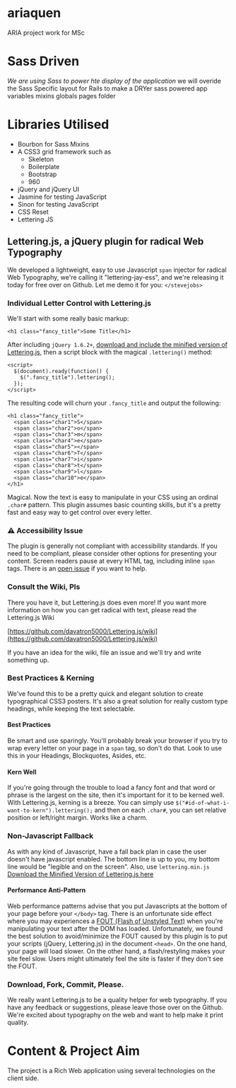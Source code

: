 ariaquen
========

ARIA project work for MSc


Sass Driven
==================

*We are using Sass to power hte display of the application*
we will overide the Sass Specific layout for Rails to make a DRYer sass powered app
variables
mixins
globals
pages folder

Libraries Utilised
====================
- Bourbon for Sass Mixins
- A CSS3 grid framework such as 
	- Skeleton
	- Boilerplate
	- Bootstrap
	- 960
- jQuery and jQuery UI
- Jasmine for testing JavaScript
- Sinon for testing JavaScript
- CSS Reset
- Lettering JS
	
## Lettering.js, a jQuery plugin for radical Web Typography
We developed a lightweight, easy to use Javascript `span` injector for radical Web Typography, we're calling it "lettering-jay-ess", and we're releasing it today for free over on Github. Let me demo it for you: `</stevejobs>`


### Individual Letter Control with Lettering.js
We'll start with some really basic markup:

	<h1 class="fancy_title">Some Title</h1>

After including `jQuery 1.6.2+`, [download and include the minified version of Lettering.js](http://github.com/davatron5000/Lettering.js/downloads), then a script block with the magical `.lettering()` method:
	
	<script>
	  $(document).ready(function() {
	    $(".fancy_title").lettering();
	  });
	</script>
	
The resulting code will churn your `.fancy_title` and output the following:

	<h1 class="fancy_title">
	  <span class="char1">S</span>
	  <span class="char2">o</span>
	  <span class="char3">m</span>
	  <span class="char4">e</span>
	  <span class="char5"></span>
	  <span class="char6">T</span>
	  <span class="char7">i</span>
	  <span class="char8">t</span>
	  <span class="char9">l</span>
	  <span class="char10">e</span>
	</h1>

Magical. Now the text is easy to manipulate in your CSS using an ordinal `.char#` pattern.  This plugin assumes basic counting skills, but it's a pretty fast and easy way to get control over every letter.

### :warning: Accessibility Issue

The plugin is generally not compliant with accessibility standards. If you need to be compliant, please consider other options for presenting your content. Screen readers pause at every HTML tag, including inline `span` tags. There is an [open issue](https://github.com/davatron5000/Lettering.js/issues/38) if you want to help.

### Consult the Wiki, Pls

There you have it, but Lettering.js does even more!  If you want more information on how you can get radical with text, please read the Lettering.js Wiki

[https://github.com/davatron5000/Lettering.js/wiki](https://github.com/davatron5000/Lettering.js/wiki)

If you have an idea for the wiki, file an issue and we'll try and write something up.

### Best Practices &amp; Kerning
We've found this to be a pretty quick and elegant solution to create typographical CSS3 posters. It's also a great solution for really custom type headings, while keeping the text selectable.

#### Best Practices
Be smart and use sparingly. You'll probably break your browser if you try to wrap every letter on your page in a `span` tag, so don't do that.  Look to use this in your Headings, Blockquotes, Asides, etc.

#### Kern Well
If you're going through the trouble to load a fancy font and that word or phrase is the largest on the site, then it's important for it to be kerned well.  With Lettering.js, kerning is a breeze. You can simply use `$("#id-of-what-i-want-to-kern").lettering();` and then on each `.char#`, you can set relative position or left/right margin. Works like a charm.

### Non-Javascript Fallback
As with any kind of Javascript, have a fall back plan in case the user doesn't have javascript enabled.  The bottom line is up to you, my bottom line would be "legible and on the screen". Also, use `lettering.min.js` [Download the Minified Version of Lettering.js here](http://github.com/davatron5000/Lettering.js/downloads)

#### Performance Anti-Pattern
Web performance patterns advise that you put Javascripts at the bottom of your page before your `</body>` tag.  There is an unfortunate side effect where you may experiences a [FOUT (Flash of Unstyled Text)](http://paulirish.com/2009/fighting-the-font-face-fout/) when you're manipulating your text after the DOM has loaded.  Unfortunately, we found the best solution to avoid/minimize the FOUT caused by this plugin is to put your scripts (jQuery, Lettering.js) in the document `<head>`. On the one hand, your page will load slower. On the other hand, a flash/restyling makes your site feel slow. Users might ultimately feel the site is faster if they don't see the FOUT.

### Download, Fork, Commit, Please.
We really want Lettering.js to be a quality helper for web typography.  If you have any feedback or suggestions, please leave those over on the Github.  We're excited about typography on the web and want to help make it print quality.



Content & Project Aim
======================

The project is a Rich Web application using several technologies on the client side.